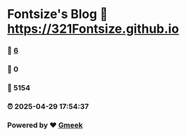 # Fontsize's Blog :link: https://321Fontsize.github.io 
### :page_facing_up: [6](https://321Fontsize.github.io/tag.html) 
### :speech_balloon: 0 
### :hibiscus: 5154 
### :alarm_clock: 2025-04-29 17:54:37 
### Powered by :heart: [Gmeek](https://github.com/Meekdai/Gmeek)
